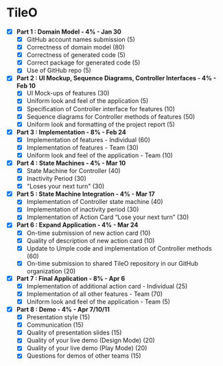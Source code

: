 # TileO

- [x] **Part 1 : Domain Model - 4% - Jan 30**  
  - [x] GitHub account names submission (5)  
  - [x] Correctness of domain model (80)  
  - [x] Correctness of generated code (5)  
  - [x] Correct package for generated code (5)  
  - [x] Use of GitHub repo (5)  

- [x] **Part 2 : UI Mockup, Sequence Diagrams, Controller Interfaces - 4% - Feb 10**  
  - [x] UI Mock-ups of features (30)
  - [x] Uniform look and feel of the application (5)
  - [x] Specification of Controller interface for features (10)
  - [x] Sequence diagrams for Controller methods of features (50)
  - [x] Uniform look and formatting of the project report (5)

- [x] **Part 3 : Implementation - 8% - Feb 24**  
  - [x] Implementation of features - Individual (60)
  - [x] Implementation of features - Team (30)
  - [x] Uniform look and feel of the application - Team (10)

- [x] **Part 4 : State Machines - 4% - Mar 10**  
  - [x] State Machine for Controller (40)
  - [x] Inactivity Period (30)
  - [x] "Loses your next turn" (30)

- [x] **Part 5 : State Machine Integration - 4% - Mar 17**  
  - [x] Implementation of Controller state machine (40)
  - [x] Implementation of inactivity period (30)
  - [x] Implementation of Action Card “Lose your next turn” (30)

- [x] **Part 6 : Expand Application - 4% - Mar 24**  
  - [x] On-time submission of new action card (10)
  - [x] Quality of description of new action card (10)
  - [x] Update to Umple code and implementation of Controller methods (60)
  - [x] On-time submission to shared TileO repository in our GitHub organization (20)

- [x] **Part 7 : Final Application - 8% - Apr 6**  
  - [x] Implementation of additional action card - Individual (25)
  - [x] Implementation of all other features - Team (70)
  - [x] Uniform look and feel of the application - Team (5)

- [x] **Part 8 : Demo - 4% - Apr 7/10/11**  
  - [x] Presentation style (15)
  - [x] Communication (15)
  - [x] Quality of presentation slides (15)
  - [x] Quality of your live demo (Design Mode) (20)
  - [x] Quality of your live demo (Play Mode) (20)
  - [x] Questions for demos of other teams (15)
